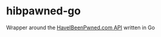# hibpawned-go
Wrapper around the [HaveIBeenPwned.com API](https://haveibeenpwned.com/API/v2) written in Go

